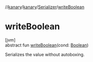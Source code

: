 //[kanary](../../../index.md)/[kanary](../index.md)/[Serializer](index.md)/[writeBoolean](write-boolean.md)

# writeBoolean

[jvm]\
abstract fun [writeBoolean](write-boolean.md)(cond: [Boolean](https://kotlinlang.org/api/latest/jvm/stdlib/kotlin/-boolean/index.html))

Serializes the value without autoboxing.
